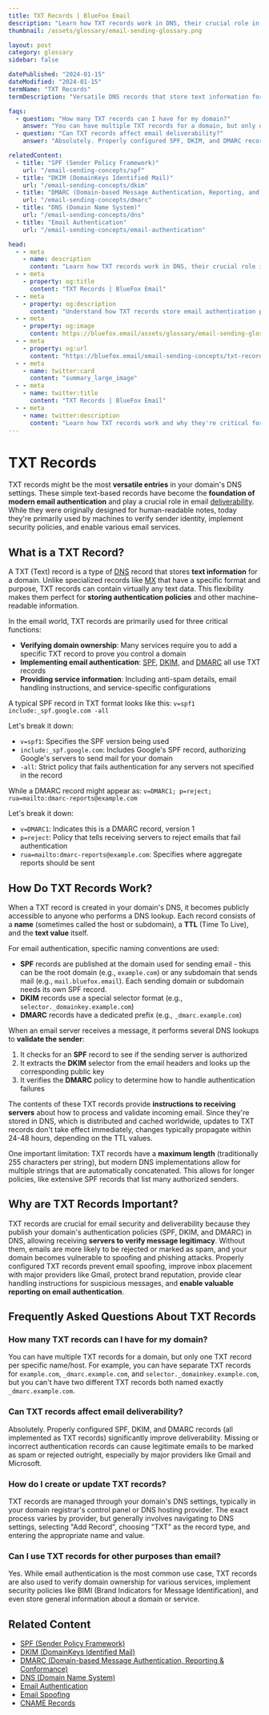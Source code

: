 ```yaml
---
title: TXT Records | BlueFox Email
description: "Learn how TXT records work in DNS, their crucial role in email authentication, and how they help secure email communications."
thumbnail: /assets/glossary/email-sending-glossary.png

layout: post
category: glossary
sidebar: false

datePublished: "2024-01-15"
dateModified: "2024-01-15"
termName: "TXT Records"
termDescription: "Versatile DNS records that store text information for domains, primarily used for email authentication through SPF, DKIM, and DMARC protocols."

faqs:
  - question: "How many TXT records can I have for my domain?"
    answer: "You can have multiple TXT records for a domain, but only one TXT record per specific name/host. For example, you can have separate TXT records for example.com, _dmarc.example.com, and selector._domainkey.example.com, but you can't have two different TXT records both named exactly _dmarc.example.com."
  - question: "Can TXT records affect email deliverability?"
    answer: "Absolutely. Properly configured SPF, DKIM, and DMARC records (all implemented as TXT records) significantly improve deliverability. Missing or incorrect authentication records can cause legitimate emails to be marked as spam or rejected outright, especially by major providers like Gmail and Microsoft."

relatedContent:
  - title: "SPF (Sender Policy Framework)"
    url: "/email-sending-concepts/spf"
  - title: "DKIM (DomainKeys Identified Mail)"
    url: "/email-sending-concepts/dkim"
  - title: "DMARC (Domain-based Message Authentication, Reporting, and Conformance)"
    url: "/email-sending-concepts/dmarc"
  - title: "DNS (Domain Name System)"
    url: "/email-sending-concepts/dns"
  - title: "Email Authentication"
    url: "/email-sending-concepts/email-authentication"

head:
  - - meta
    - name: description
      content: "Learn how TXT records work in DNS, their crucial role in email authentication, and how they help secure email communications."
  - - meta
    - property: og:title
      content: "TXT Records | BlueFox Email"
  - - meta
    - property: og:description
      content: "Understand how TXT records store email authentication policies and why they're essential for email security and deliverability."
  - - meta
    - property: og:image
      content: https://bluefox.email/assets/glossary/email-sending-glossary.png
  - - meta
    - property: og:url
      content: "https://bluefox.email/email-sending-concepts/txt-record"
  - - meta
    - name: twitter:card
      content: "summary_large_image"
  - - meta
    - name: twitter:title
      content: "TXT Records | BlueFox Email"
  - - meta
    - name: twitter:description
      content: "Learn how TXT records work and why they're critical for email authentication and deliverability."
---
```

<GlossaryNavigation/>

# TXT Records

TXT records might be the most **versatile entries** in your domain's DNS settings. These simple text-based records have become the **foundation of modern email authentication** and play a crucial role in email [deliverability](/email-sending-concepts/deliverability). While they were originally designed for human-readable notes, today they're primarily used by machines to verify sender identity, implement security policies, and enable various email services.

## What is a TXT Record?

A TXT (Text) record is a type of [DNS](/email-sending-concepts/dns) record that stores **text information** for a domain. Unlike specialized records like [MX](/email-sending-concepts/mx-record) that have a specific format and purpose, TXT records can contain virtually any text data. This flexibility makes them perfect for **storing authentication policies** and other machine-readable information.

In the email world, TXT records are primarily used for three critical functions:

- **Verifying domain ownership**: Many services require you to add a specific TXT record to prove you control a domain
- **Implementing email authentication**: [SPF](/email-sending-concepts/spf), [DKIM](/email-sending-concepts/dkim), and [DMARC](/email-sending-concepts/dmarc) all use TXT records
- **Providing service information**: Including anti-spam details, email handling instructions, and service-specific configurations

A typical SPF record in TXT format looks like this:
`v=spf1 include:_spf.google.com -all`

Let's break it down:

- `v=spf1`: Specifies the SPF version being used
- `include:_spf.google.com`: Includes Google's SPF record, authorizing Google's servers to send mail for your domain
- `-all`: Strict policy that fails authentication for any servers not specified in the record

While a DMARC record might appear as:
`v=DMARC1; p=reject; rua=mailto:dmarc-reports@example.com`

Let's break it down:

- `v=DMARC1`: Indicates this is a DMARC record, version 1
- `p=reject`: Policy that tells receiving servers to reject emails that fail authentication
- `rua=mailto:dmarc-reports@example.com`: Specifies where aggregate reports should be sent

## How Do TXT Records Work?

When a TXT record is created in your domain's DNS, it becomes publicly accessible to anyone who performs a DNS lookup. Each record consists of a **name** (sometimes called the host or subdomain), a **TTL** (Time To Live), and the **text value** itself.

For email authentication, specific naming conventions are used:

- **SPF** records are published at the domain used for sending email - this can be the root domain (e.g., `example.com`) or any subdomain that sends mail (e.g., `mail.bluefox.email`). Each sending domain or subdomain needs its own SPF record.
- **DKIM** records use a special selector format (e.g., `selector._domainkey.example.com`)
- **DMARC** records have a dedicated prefix (e.g., `_dmarc.example.com`)

When an email server receives a message, it performs several DNS lookups to **validate the sender**:

1. It checks for an **SPF** record to see if the sending server is authorized
2. It extracts the **DKIM** selector from the email headers and looks up the corresponding public key
3. It verifies the **DMARC** policy to determine how to handle authentication failures

The contents of these TXT records provide **instructions to receiving servers** about how to process and validate incoming email. Since they're stored in DNS, which is distributed and cached worldwide, updates to TXT records don't take effect immediately, changes typically propagate within 24-48 hours, depending on the TTL values.

One important limitation: TXT records have a **maximum length** (traditionally 255 characters per string), but modern DNS implementations allow for multiple strings that are automatically concatenated. This allows for longer policies, like extensive SPF records that list many authorized senders.

## Why are TXT Records Important?

TXT records are crucial for email security and deliverability because they publish your domain's authentication policies (SPF, DKIM, and DMARC) in DNS, allowing receiving **servers to verify message legitimacy**. Without them, emails are more likely to be rejected or marked as spam, and your domain becomes vulnerable to spoofing and phishing attacks. Properly configured TXT records prevent email spoofing, improve inbox placement with major providers like Gmail, protect brand reputation, provide clear handling instructions for suspicious messages, and **enable valuable reporting on email authentication**.

## Frequently Asked Questions About TXT Records

### How many TXT records can I have for my domain?

You can have multiple TXT records for a domain, but only one TXT record per specific name/host. For example, you can have separate TXT records for `example.com`, `_dmarc.example.com`, and `selector._domainkey.example.com`, but you can't have two different TXT records both named exactly `_dmarc.example.com`.

### Can TXT records affect email deliverability?

Absolutely. Properly configured SPF, DKIM, and DMARC records (all implemented as TXT records) significantly improve deliverability. Missing or incorrect authentication records can cause legitimate emails to be marked as spam or rejected outright, especially by major providers like Gmail and Microsoft.

### How do I create or update TXT records?

TXT records are managed through your domain's DNS settings, typically in your domain registrar's control panel or DNS hosting provider. The exact process varies by provider, but generally involves navigating to DNS settings, selecting "Add Record", choosing "TXT" as the record type, and entering the appropriate name and value.

### Can I use TXT records for other purposes than email?

Yes. While email authentication is the most common use case, TXT records are also used to verify domain ownership for various services, implement security policies like BIMI (Brand Indicators for Message Identification), and even store general information about a domain or service.

## Related Content

- [SPF (Sender Policy Framework)](/email-sending-concepts/spf)
- [DKIM (DomainKeys Identified Mail)](/email-sending-concepts/dkim)
- [DMARC (Domain-based Message Authentication, Reporting & Conformance)](/email-sending-concepts/dmarc)
- [DNS (Domain Name System)](/email-sending-concepts/dns)
- [Email Authentication](/email-sending-concepts/email-authentication)
- [Email Spoofing](/email-sending-concepts/email-spoofing)
- [CNAME Records](/email-sending-concepts/cname-record)

<GlossaryCTA />

